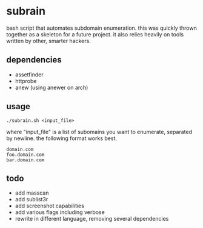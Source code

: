 # subrain

bash script that automates subdomain enumeration. this was quickly thrown together as a skeleton for a future project. it also relies heavily on tools written by other, smarter hackers.


## dependencies

* assetfinder
* httprobe
* anew (using anewer on arch)


## usage

```
./subrain.sh <input_file>
```

where "input_file" is a list of subomains you want to enumerate, separated by newline. the following format works best.
```
domain.com
foo.domain.com
bar.domain.com
```

## todo

* add masscan
* add sublist3r 
* add screenshot capabilities
* add various flags including verbose
* rewrite in different language, removing several dependencies

